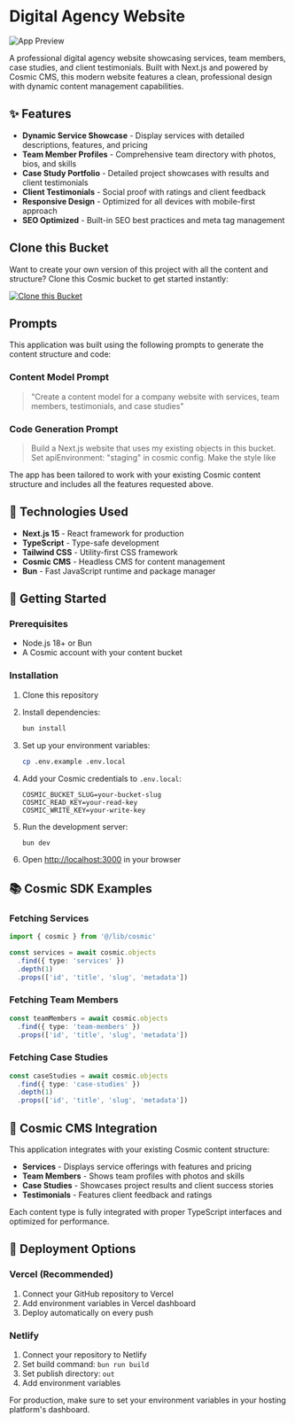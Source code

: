 # Digital Agency Website

![App Preview](https://imgix.cosmicjs.com/88bf6a30-625a-11f0-a051-23c10f41277a-photo-1460925895917-afdab827c52f-1752680142462.jpg?w=1200&h=300&fit=crop&auto=format,compress)

A professional digital agency website showcasing services, team members, case studies, and client testimonials. Built with Next.js and powered by Cosmic CMS, this modern website features a clean, professional design with dynamic content management capabilities.

## ✨ Features

- **Dynamic Service Showcase** - Display services with detailed descriptions, features, and pricing
- **Team Member Profiles** - Comprehensive team directory with photos, bios, and skills
- **Case Study Portfolio** - Detailed project showcases with results and client testimonials  
- **Client Testimonials** - Social proof with ratings and client feedback
- **Responsive Design** - Optimized for all devices with mobile-first approach
- **SEO Optimized** - Built-in SEO best practices and meta tag management

## Clone this Bucket

Want to create your own version of this project with all the content and structure? Clone this Cosmic bucket to get started instantly:

[![Clone this Bucket](https://img.shields.io/badge/Clone%20this%20Bucket-4F46E5?style=for-the-badge&logo=cosmic&logoColor=white)](https://app.cosmic-staging.com/projects/new?clone_bucket=company-website-production-2c6e2500-625a-11f0-bcb0-e9360551c020)

## Prompts

This application was built using the following prompts to generate the content structure and code:

### Content Model Prompt

> "Create a content model for a company website with services, team members, testimonials, and case studies"

### Code Generation Prompt

> Build a Next.js website that uses my existing objects in this bucket. Set apiEnvironment: "staging" in cosmic config. Make the style like

The app has been tailored to work with your existing Cosmic content structure and includes all the features requested above.

## 🚀 Technologies Used

- **Next.js 15** - React framework for production
- **TypeScript** - Type-safe development
- **Tailwind CSS** - Utility-first CSS framework
- **Cosmic CMS** - Headless CMS for content management
- **Bun** - Fast JavaScript runtime and package manager

## 🏁 Getting Started

### Prerequisites

- Node.js 18+ or Bun
- A Cosmic account with your content bucket

### Installation

1. Clone this repository
2. Install dependencies:
   ```bash
   bun install
   ```

3. Set up your environment variables:
   ```bash
   cp .env.example .env.local
   ```

4. Add your Cosmic credentials to `.env.local`:
   ```
   COSMIC_BUCKET_SLUG=your-bucket-slug
   COSMIC_READ_KEY=your-read-key
   COSMIC_WRITE_KEY=your-write-key
   ```

5. Run the development server:
   ```bash
   bun dev
   ```

6. Open [http://localhost:3000](http://localhost:3000) in your browser

## 📚 Cosmic SDK Examples

### Fetching Services
```typescript
import { cosmic } from '@/lib/cosmic'

const services = await cosmic.objects
  .find({ type: 'services' })
  .depth(1)
  .props(['id', 'title', 'slug', 'metadata'])
```

### Fetching Team Members
```typescript
const teamMembers = await cosmic.objects
  .find({ type: 'team-members' })
  .props(['id', 'title', 'slug', 'metadata'])
```

### Fetching Case Studies
```typescript
const caseStudies = await cosmic.objects
  .find({ type: 'case-studies' })
  .depth(1)
  .props(['id', 'title', 'slug', 'metadata'])
```

## 🎨 Cosmic CMS Integration

This application integrates with your existing Cosmic content structure:

- **Services** - Displays service offerings with features and pricing
- **Team Members** - Shows team profiles with photos and skills
- **Case Studies** - Showcases project results and client success stories
- **Testimonials** - Features client feedback and ratings

Each content type is fully integrated with proper TypeScript interfaces and optimized for performance.

## 🚀 Deployment Options

### Vercel (Recommended)
1. Connect your GitHub repository to Vercel
2. Add environment variables in Vercel dashboard
3. Deploy automatically on every push

### Netlify
1. Connect your repository to Netlify
2. Set build command: `bun run build`
3. Set publish directory: `out`
4. Add environment variables

For production, make sure to set your environment variables in your hosting platform's dashboard.

<!-- README_END -->